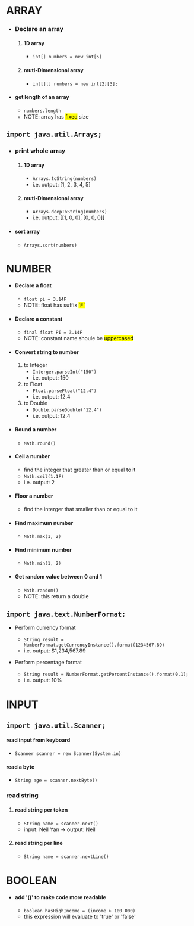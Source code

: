 # ARRAY
- ### Declare an array
  1. #### 1D array
     - `int[] numbers = new int[5]` 
  2. #### muti-Dimensional array
     - `int[][] numbers = new int[2][3];`

- #### get length of an array
  - `numbers.length`
  - NOTE: array has <mark>fixed</mark> size

## `import java.util.Arrays;`
- ### print whole array
  1. #### 1D array
     - `Arrays.toString(numbers)`
     - i.e. output: [1, 2, 3, 4, 5]
  2. #### muti-Dimensional array
     - `Arrays.deepToString(numbers)`
     - i.e. output: \[[1, 0, 0], [0, 0, 0]]
  
- #### sort array
  - `Arrays.sort(numbers)`

# NUMBER
- #### Declare a float
  - `float pi = 3.14F`
  - NOTE: float has suffix <mark>'F'</mark>
- #### Declare a constant
  - `final float PI = 3.14F`
  - NOTE: constant name shoule be <mark>uppercased</mark>
- #### Convert string to number
  1. to Integer
     - `Interger.parseInt("150")`
     - i.e. output: 150
  2. to Float
      - `Float.parseFloat("12.4")`
      - i.e. output: 12.4
  3. to Double
      - `Double.parseDouble("12.4")`
      - i.e. output: 12.4
- #### Round a number
  - `Math.round()`
- #### Ceil a number
  - find the integer that greater than or equal to it
  - `Math.ceil(1.1F)`
  - i.e. output: 2
- #### Floor a number
  - find the interger that smaller than or equal to it
- #### Find maximum number
  - `Math.max(1, 2)`
- #### Find minimum number
  - `Math.min(1, 2)`
- #### Get random value between 0 and 1
  - `Math.random()`
  - NOTE: this return a double

## `import java.text.NumberFormat;`
  - Perform currency format
    - `String result = NumberFormat.getCurrencyInstance().format(1234567.89)`
    - i.e. output: $1,234,567.89
  
  - Perform percentage format
    - `String result = NumberFormat.getPercentInstance().format(0.1);`
    - i.e. output: 10%

# INPUT
## `import java.util.Scanner;`
#### read input from keyboard
- `Scanner scanner = new Scanner(System.in)`

#### read a byte
  - `String age = scanner.nextByte()`


### read string
  1. #### read string per token
      - `String name = scanner.next()`
      - input: Neil Yan -> output: Neil
  2. #### read string per line
      - `String name = scanner.nextLine()`

# BOOLEAN
- #### add '()' to make code more readable
  - `boolean hasHighIncome = (income > 100_000)`
  - this expression will evaluate to 'true' or 'false'